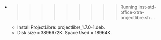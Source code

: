 * >>>>>>>>> Running inst-std-office-xtra-projectlibre.sh ...
  * Install ProjectLibre: projectlibre_1.7.0-1.deb.
  * Disk size = 3896672K. Space Used = 18964K.
